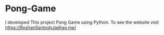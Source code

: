 # Pong-Game
I developed This project Pong Game using Python. To see the website visit https://RoshanSantoshJadhav.me/
